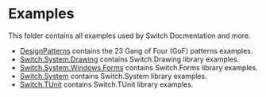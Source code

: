 # Examples
This folder contains all examples used by Switch Docmentation and more.

* [DesignPatterns](./DesignPatterns) contains the 23 Gang of Four (GoF) patterns examples.
* [Switch.System.Drawing](./Switch.System.Drawing) contains Switch.Drawing library examples.
* [Switch.System.Windows.Forms](./Switch.System.Windows.Forms) contains Switch.Forms library examples.
* [Switch.System](./Switch.System) contains Switch.System library examples.
* [Switch.TUnit](./Switch.TUnit) contains Switch.TUnit library examples.
